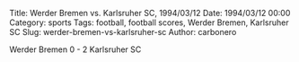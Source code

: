 Title: Werder Bremen vs. Karlsruher SC, 1994/03/12
Date: 1994/03/12 00:00
Category: sports
Tags: football, football scores, Werder Bremen, Karlsruher SC
Slug: werder-bremen-vs-karlsruher-sc
Author: carbonero


Werder Bremen 0 - 2 Karlsruher SC
